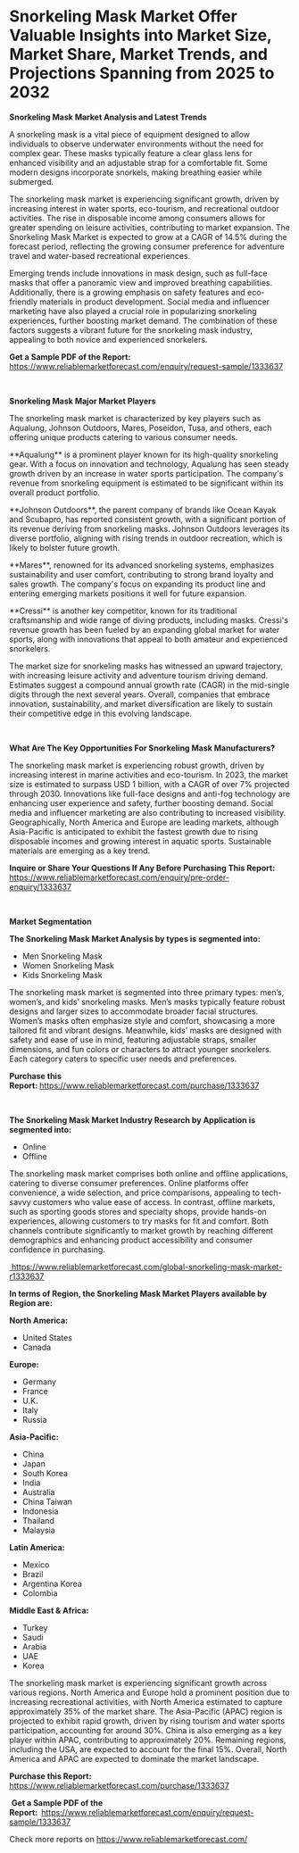 <p><h1>Snorkeling Mask Market Offer Valuable Insights into Market Size, Market Share, Market Trends, and Projections Spanning from 2025 to 2032</h1></p><p><strong>Snorkeling Mask Market Analysis and Latest Trends</strong></p>
<p><p>A snorkeling mask is a vital piece of equipment designed to allow individuals to observe underwater environments without the need for complex gear. These masks typically feature a clear glass lens for enhanced visibility and an adjustable strap for a comfortable fit. Some modern designs incorporate snorkels, making breathing easier while submerged.</p><p>The snorkeling mask market is experiencing significant growth, driven by increasing interest in water sports, eco-tourism, and recreational outdoor activities. The rise in disposable income among consumers allows for greater spending on leisure activities, contributing to market expansion. The Snorkeling Mask Market is expected to grow at a CAGR of 14.5% during the forecast period, reflecting the growing consumer preference for adventure travel and water-based recreational experiences.</p><p>Emerging trends include innovations in mask design, such as full-face masks that offer a panoramic view and improved breathing capabilities. Additionally, there is a growing emphasis on safety features and eco-friendly materials in product development. Social media and influencer marketing have also played a crucial role in popularizing snorkeling experiences, further boosting market demand. The combination of these factors suggests a vibrant future for the snorkeling mask industry, appealing to both novice and experienced snorkelers.</p></p>
<p><strong>Get a Sample PDF of the Report:&nbsp;</strong> <a href="https://www.reliablemarketforecast.com/enquiry/request-sample/1333637?utm_campaign=3071&utm_medium=2&utm_source=Github&utm_content=ia&utm_term=24032025&utm_id=snorkeling-mask">https://www.reliablemarketforecast.com/enquiry/request-sample/1333637</a></p>
<p>&nbsp;</p>
<p><strong>Snorkeling Mask Major Market Players</strong></p>
<p><p>The snorkeling mask market is characterized by key players such as Aqualung, Johnson Outdoors, Mares, Poseidon, Tusa, and others, each offering unique products catering to various consumer needs.</p><p>**Aqualung** is a prominent player known for its high-quality snorkeling gear. With a focus on innovation and technology, Aqualung has seen steady growth driven by an increase in water sports participation. The company's revenue from snorkeling equipment is estimated to be significant within its overall product portfolio.</p><p>**Johnson Outdoors**, the parent company of brands like Ocean Kayak and Scubapro, has reported consistent growth, with a significant portion of its revenue deriving from snorkeling masks. Johnson Outdoors leverages its diverse portfolio, aligning with rising trends in outdoor recreation, which is likely to bolster future growth.</p><p>**Mares**, renowned for its advanced snorkeling systems, emphasizes sustainability and user comfort, contributing to strong brand loyalty and sales growth. The company's focus on expanding its product line and entering emerging markets positions it well for future expansion.</p><p>**Cressi** is another key competitor, known for its traditional craftsmanship and wide range of diving products, including masks. Cressi's revenue growth has been fueled by an expanding global market for water sports, along with innovations that appeal to both amateur and experienced snorkelers.</p><p>The market size for snorkeling masks has witnessed an upward trajectory, with increasing leisure activity and adventure tourism driving demand. Estimates suggest a compound annual growth rate (CAGR) in the mid-single digits through the next several years. Overall, companies that embrace innovation, sustainability, and market diversification are likely to sustain their competitive edge in this evolving landscape.</p></p>
<p>&nbsp;</p>
<p><strong>What Are The Key Opportunities For Snorkeling Mask Manufacturers?</strong></p>
<p><p>The snorkeling mask market is experiencing robust growth, driven by increasing interest in marine activities and eco-tourism. In 2023, the market size is estimated to surpass USD 1 billion, with a CAGR of over 7% projected through 2030. Innovations like full-face designs and anti-fog technology are enhancing user experience and safety, further boosting demand. Social media and influencer marketing are also contributing to increased visibility. Geographically, North America and Europe are leading markets, although Asia-Pacific is anticipated to exhibit the fastest growth due to rising disposable incomes and growing interest in aquatic sports. Sustainable materials are emerging as a key trend.</p></p>
<p><strong>Inquire or Share Your Questions If Any Before Purchasing This Report:</strong> <a href="https://www.reliablemarketforecast.com/enquiry/pre-order-enquiry/1333637?utm_campaign=3071&utm_medium=2&utm_source=Github&utm_content=ia&utm_term=24032025&utm_id=snorkeling-mask">https://www.reliablemarketforecast.com/enquiry/pre-order-enquiry/1333637</a></p>
<p>&nbsp;</p>
<p><strong>Market Segmentation</strong></p>
<p><strong>The Snorkeling Mask Market Analysis by types is segmented into:</strong></p>
<p><ul><li>Men Snorkeling Mask</li><li>Women Snorkeling Mask</li><li>Kids Snorkeling Mask</li></ul></p>
<p><p>The snorkeling mask market is segmented into three primary types: men’s, women’s, and kids’ snorkeling masks. Men’s masks typically feature robust designs and larger sizes to accommodate broader facial structures. Women’s masks often emphasize style and comfort, showcasing a more tailored fit and vibrant designs. Meanwhile, kids' masks are designed with safety and ease of use in mind, featuring adjustable straps, smaller dimensions, and fun colors or characters to attract younger snorkelers. Each category caters to specific user needs and preferences.</p></p>
<p><strong>Purchase this Report:&nbsp;</strong><a href="https://www.reliablemarketforecast.com/purchase/1333637?utm_campaign=3071&utm_medium=2&utm_source=Github&utm_content=ia&utm_term=24032025&utm_id=snorkeling-mask">https://www.reliablemarketforecast.com/purchase/1333637</a></p>
<p>&nbsp;</p>
<p><strong>The Snorkeling Mask Market Industry Research by Application is segmented into:</strong></p>
<p><ul><li>Online</li><li>Offline</li></ul></p>
<p><p>The snorkeling mask market comprises both online and offline applications, catering to diverse consumer preferences. Online platforms offer convenience, a wide selection, and price comparisons, appealing to tech-savvy customers who value ease of access. In contrast, offline markets, such as sporting goods stores and specialty shops, provide hands-on experiences, allowing customers to try masks for fit and comfort. Both channels contribute significantly to market growth by reaching different demographics and enhancing product accessibility and consumer confidence in purchasing.</p></p>
<p><a href="https://www.reliablemarketforecast.com/global-snorkeling-mask-market-r1333637?utm_campaign=3071&utm_medium=2&utm_source=Github&utm_content=ia&utm_term=24032025&utm_id=snorkeling-mask">&nbsp;https://www.reliablemarketforecast.com/global-snorkeling-mask-market-r1333637</a></p>
<p><strong>In terms of Region, the Snorkeling Mask Market Players available by Region are:</strong></p>
<p>
    <p> <strong> North America: </strong>
        <ul>
            <li>United States</li>
            <li>Canada</li>
        </ul>
        </p> 
    <p> <strong> Europe: </strong>
        <ul>
            <li>Germany</li>
            <li>France</li>
            <li>U.K.</li>
            <li>Italy</li>
            <li>Russia</li>
        </ul>
        </p> 
    <p> <strong> Asia-Pacific: </strong>
        <ul>
            <li>China</li>
            <li>Japan</li>
            <li>South Korea</li>
            <li>India</li>
            <li>Australia</li>
            <li>China Taiwan</li>
            <li>Indonesia</li>
            <li>Thailand</li>
            <li>Malaysia</li>
        </ul>
        </p> 
    <p> <strong> Latin America: </strong>
        <ul>
            <li>Mexico</li>
            <li>Brazil</li>
            <li>Argentina Korea</li>
            <li>Colombia</li>
        </ul>
        </p> 
    <p> <strong> Middle East & Africa: </strong>
        <ul>
            <li>Turkey</li>
            <li>Saudi</li>
            <li>Arabia</li>
            <li>UAE</li>
            <li>Korea</li>
        </ul>
    </p>
    </p>
<p><p>The snorkeling mask market is experiencing significant growth across various regions. North America and Europe hold a prominent position due to increasing recreational activities, with North America estimated to capture approximately 35% of the market share. The Asia-Pacific (APAC) region is projected to exhibit rapid growth, driven by rising tourism and water sports participation, accounting for around 30%. China is also emerging as a key player within APAC, contributing to approximately 20%. Remaining regions, including the USA, are expected to account for the final 15%. Overall, North America and APAC are expected to dominate the market landscape.</p></p>
<p><strong>Purchase this Report: </strong><a href="https://www.reliablemarketforecast.com/purchase/1333637?utm_campaign=3071&utm_medium=2&utm_source=Github&utm_content=ia&utm_term=24032025&utm_id=snorkeling-mask">https://www.reliablemarketforecast.com/purchase/1333637</a></p>
<p>&nbsp;<strong>Get a Sample PDF of the Report:&nbsp;&nbsp;</strong><a href="https://www.reliablemarketforecast.com/enquiry/request-sample/1333637?utm_campaign=3071&utm_medium=2&utm_source=Github&utm_content=ia&utm_term=24032025&utm_id=snorkeling-mask">https://www.reliablemarketforecast.com/enquiry/request-sample/1333637</a></p>
<p><strong></strong></p>
<p>Check more reports on <a href="https://www.reliablemarketforecast.com/?utm_campaign=3071&utm_medium=2&utm_source=Github&utm_content=ia&utm_term=24032025&utm_id=snorkeling-mask">https://www.reliablemarketforecast.com/</a></p>
